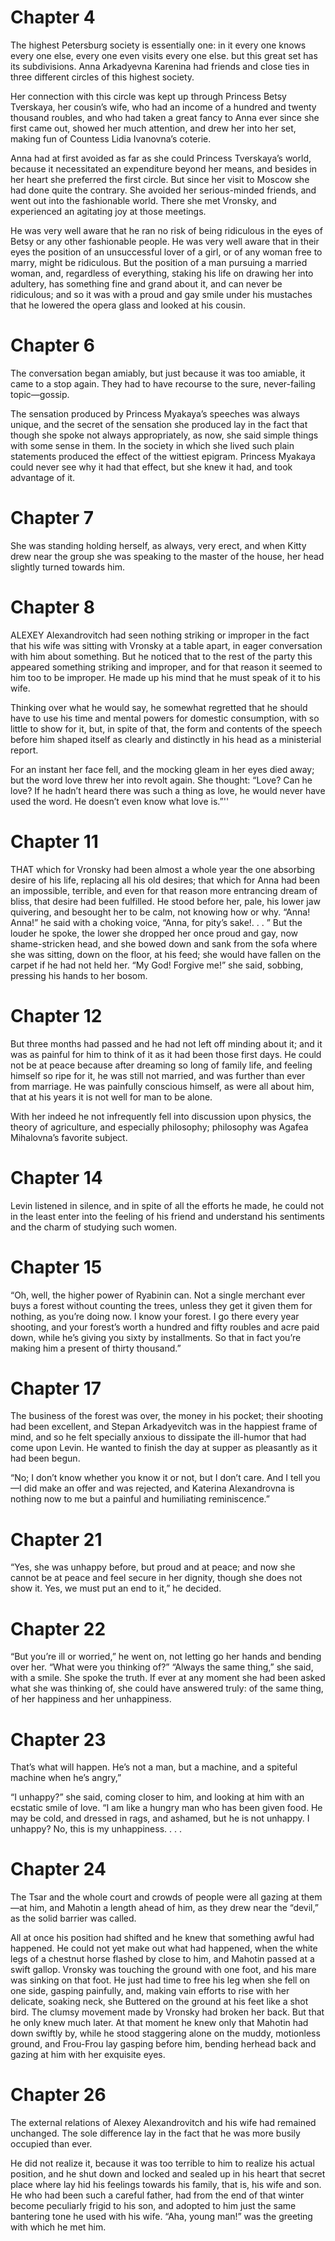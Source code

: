 # Chapter 4

The highest Petersburg society is essentially one: in it every one knows every one else, every one even visits every one else. but this great set has its
subdivisions. Anna Arkadyevna Karenina had friends and close ties in three different circles of this highest society.

Her connection with this circle was kept up through Princess Betsy Tverskaya,
her cousin’s wife, who had an income of a hundred and twenty thousand roubles, and who had taken a great fancy to Anna ever since she first came out,
showed her much attention, and drew her into her set, making fun of Countess
Lidia Ivanovna’s coterie.

Anna had at first avoided as far as she could Princess Tverskaya’s world, because it necessitated an expenditure beyond her means, and besides in her heart
she preferred the first circle. But since her visit to Moscow she had done quite
the contrary. She avoided her serious-minded friends, and went out into the fashionable world. There she met Vronsky, and experienced an agitating joy at those
meetings.

He was very well aware that he ran no risk of being ridiculous in the eyes of
Betsy or any other fashionable people. He was very well aware that in their eyes
the position of an unsuccessful lover of a girl, or of any woman free to marry,
might be ridiculous. But the position of a man pursuing a married woman, and,
regardless of everything, staking his life on drawing her into adultery, has something fine and grand about it, and can never be ridiculous; and so it was with
a proud and gay smile under his mustaches that he lowered the opera glass and
looked at his cousin.

# Chapter 6

The conversation began amiably, but just because it was too amiable, it came
to a stop again. They had to have recourse to the sure, never-failing topic—gossip.

The sensation produced by Princess Myakaya’s speeches was always unique,
and the secret of the sensation she produced lay in the fact that though she spoke
not always appropriately, as now, she said simple things with some sense in them.
In the society in which she lived such plain statements produced the effect of the
wittiest epigram. Princess Myakaya could never see why it had that effect, but she
knew it had, and took advantage of it.

# Chapter 7 

She was standing holding herself, as always, very erect, and when Kitty drew
near the group she was speaking to the master of the house, her head slightly
turned towards him.

# Chapter 8

ALEXEY Alexandrovitch had seen nothing striking or improper in the fact that
his wife was sitting with Vronsky at a table apart, in eager conversation with
him about something. But he noticed that to the rest of the party this appeared
something striking and improper, and for that reason it seemed to him too to be
improper. He made up his mind that he must speak of it to his wife.

Thinking over what he would
say, he somewhat regretted that he should have to use his time and mental powers
for domestic consumption, with so little to show for it, but, in spite of that, the
form and contents of the speech before him shaped itself as clearly and distinctly
in his head as a ministerial report.

For an instant her face fell, and the mocking gleam in her eyes died away; but
the word love threw her into revolt again. She thought: “Love? Can he love? If he
hadn’t heard there was such a thing as love, he would never have used the word.
He doesn’t even know what love is.”''

# Chapter 11

THAT which for Vronsky had been almost a whole year the one absorbing desire of his life, replacing all his old desires; that which for Anna had been an
impossible, terrible, and even for that reason more entrancing dream of bliss, that
desire had been fulfilled. He stood before her, pale, his lower jaw quivering, and
besought her to be calm, not knowing how or why.
“Anna! Anna!” he said with a choking voice, “Anna, for pity’s sake!. . . ”
But the louder he spoke, the lower she dropped her once proud and gay, now
shame-stricken head, and she bowed down and sank from the sofa where she was
sitting, down on the floor, at his feed; she would have fallen on the carpet if he
had not held her.
“My God! Forgive me!” she said, sobbing, pressing his hands to her bosom.

# Chapter 12

But three months had passed and he had not left off minding about it; and it
was as painful for him to think of it as it had been those first days. He could not
be at peace because after dreaming so long of family life, and feeling himself so
ripe for it, he was still not married, and was further than ever from marriage. He
was painfully conscious himself, as were all about him, that at his years it is not
well for man to be alone. 

With her indeed he not infrequently fell
into discussion upon physics, the theory of agriculture, and especially philosophy;
philosophy was Agafea Mihalovna’s favorite subject.

# Chapter 14

Levin listened in silence, and in spite of all the efforts he made, he could not
in the least enter into the feeling of his friend and understand his sentiments and
the charm of studying such women.

# Chapter 15

“Oh, well, the higher power of Ryabinin can. Not a single merchant ever buys
a forest without counting the trees, unless they get it given them for nothing, as
you’re doing now. I know your forest. I go there every year shooting, and your
forest’s worth a hundred and fifty roubles and acre paid down, while he’s giving
you sixty by installments. So that in fact you’re making him a present of thirty
thousand.”

# Chapter 17

The business of the
forest was over, the money in his pocket; their shooting had been excellent, and
Stepan Arkadyevitch was in the happiest frame of mind, and so he felt specially
anxious to dissipate the ill-humor that had come upon Levin. He wanted to finish
the day at supper as pleasantly as it had been begun.

“No; I don’t know whether you know it or not, but I don’t care. And I tell
you—I did make an offer and was rejected, and Katerina Alexandrovna is nothing
now to me but a painful and humiliating reminiscence.”

# Chapter 21

“Yes, she was unhappy before, but proud and at peace; and now she cannot be
at peace and feel secure in her dignity, though she does not show it. Yes, we must
put an end to it,” he decided.

# Chapter 22

“But you’re ill or worried,” he went on, not letting go her hands and bending
over her. “What were you thinking of?”
“Always the same thing,” she said, with a smile.
She spoke the truth. If ever at any moment she had been asked what she was
thinking of, she could have answered truly: of the same thing, of her happiness and
her unhappiness.

# Chapter 23

That’s what will
happen. He’s not a man, but a machine, and a spiteful machine when he’s angry,”

“I unhappy?” she said, coming closer to him, and looking at him with an
ecstatic smile of love. “I am like a hungry man who has been given food. He may
be cold, and dressed in rags, and ashamed, but he is not unhappy. I unhappy? No,
this is my unhappiness. . . .

# Chapter 24

The Tsar and the
whole court and crowds of people were all gazing at them—at him, and Mahotin
a length ahead of him, as they drew near the “devil,” as the solid barrier was
called.

All at once
his position had shifted and he knew that something awful had happened. He
could not yet make out what had happened, when the white legs of a chestnut
horse flashed by close to him, and Mahotin passed at a swift gallop. Vronsky was
touching the ground with one foot, and his mare was sinking on that foot. He
just had time to free his leg when she fell on one side, gasping painfully, and,
making vain efforts to rise with her delicate, soaking neck, she Buttered on the
ground at his feet like a shot bird. The clumsy movement made by Vronsky had
broken her back. But that he only knew much later. At that moment he knew
only that Mahotin had down swiftly by, while he stood staggering alone on the
muddy, motionless ground, and Frou-Frou lay gasping before him, bending herhead back and gazing at him with her exquisite eyes.

# Chapter 26

The external relations of Alexey Alexandrovitch and his wife had remained unchanged. The sole difference lay in the fact that he was more busily occupied than ever.

He did not realize it, because it was too terrible to him to realize his actual position, and he shut down and locked and sealed up in his heart that secret place where lay hid his feelings towards his family, that is, his wife and son. He who had been such a careful father, had from the end of that winter become peculiarly frigid to his son, and adopted to him just the same bantering tone he used with his wife. “Aha, young man!” was the greeting with which he met him.